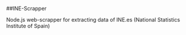 ##INE-Scrapper

Node.js web-scrapper for extracting data of INE.es (National Statistics Institute of Spain)